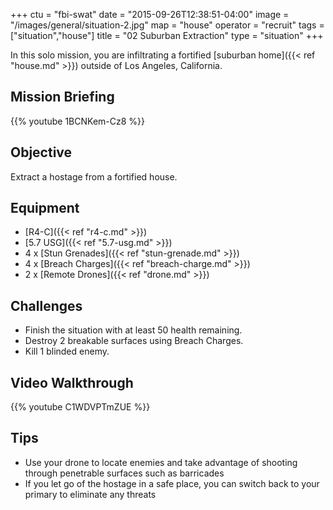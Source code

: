 +++
ctu = "fbi-swat"
date = "2015-09-26T12:38:51-04:00"
image = "/images/general/situation-2.jpg"
map = "house"
operator = "recruit"
tags = ["situation","house"]
title = "02 Suburban Extraction"
type = "situation"
+++

In this solo mission, you are infiltrating a fortified [suburban home]({{< ref "house.md" >}}) outside of Los Angeles, California.

## Mission Briefing

{{% youtube 1BCNKem-Cz8 %}}

## Objective

Extract a hostage from a fortified house.

## Equipment

- [R4-C]({{< ref "r4-c.md" >}})
- [5.7 USG]({{< ref "5.7-usg.md" >}})
- 4 x [Stun Grenades]({{< ref "stun-grenade.md" >}})
- 4 x [Breach Charges]({{< ref "breach-charge.md" >}})
- 2 x [Remote Drones]({{< ref "drone.md" >}})

## Challenges

* Finish the situation with at least 50 health remaining.
* Destroy 2 breakable surfaces using Breach Charges.
* Kill 1 blinded enemy.

## Video Walkthrough

{{% youtube C1WDVPTmZUE %}}

## Tips

- Use your drone to locate enemies and take advantage of shooting through penetrable surfaces such as barricades
- If you let go of the hostage in a safe place, you can switch back to your primary to eliminate any threats
